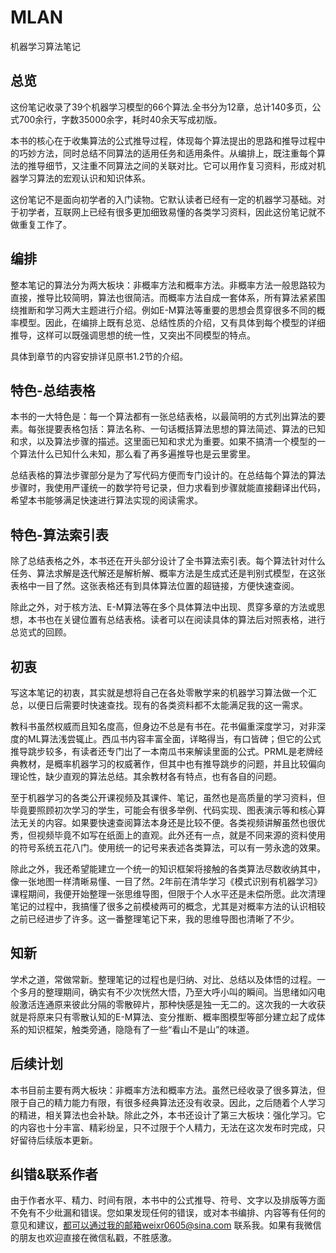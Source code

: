 # MLAN
机器学习算法笔记

## 总览

这份笔记收录了39个机器学习模型的66个算法.全书分为12章，总计140多页，公式700余行，字数35000余字，耗时40余天写成初版。

本书的核心在于收集算法的公式推导过程，体现每个算法提出的思路和推导过程中的巧妙方法，同时总结不同算法的适用任务和适用条件。从编排上，既注重每个算法的推导细节，又注重不同算法之间的关联对比。它可以用作复习资料，形成对机器学习算法的宏观认识和知识体系。

这份笔记不是面向初学者的入门读物。它默认读者已经有一定的机器学习基础。对于初学者，互联网上已经有很多更加细致易懂的各类学习资料，因此这份笔记就不做重复工作了。


## 编排

整本笔记的算法分为两大板块：非概率方法和概率方法。非概率方法一般思路较为直接，推导比较简明，算法也很简洁。而概率方法自成一套体系，所有算法紧紧围绕推断和学习两大主题进行介绍。例如E-M算法等重要的思想会贯穿很多不同的概率模型。因此，在编排上既有总览、总结性质的介绍，又有具体到每个模型的详细推导，这样可以既强调思想的统一性，又突出不同模型的特点。

具体到章节的内容安排详见原书1.2节的介绍。

## 特色-总结表格

本书的一大特色是：每一个算法都有一张总结表格，以最简明的方式列出算法的要素。每张提要表格包括：算法名称、一句话概括算法思想的算法简述、算法的已知和求，以及算法步骤的描述。这里面已知和求尤为重要。如果不搞清一个模型的一个算法什么已知什么未知，那么看了再多遍推导也是云里雾里。

总结表格的算法步骤部分是为了写代码方便而专门设计的。在总结每个算法的算法步骤时，我使用严谨统一的数学符号记录，但力求看到步骤就能直接翻译出代码，希望本书能够满足快速进行算法实现的阅读需求。

## 特色-算法索引表

除了总结表格之外，本书还在开头部分设计了全书算法索引表。每个算法针对什么任务、算法求解是迭代解还是解析解、概率方法是生成式还是判别式模型，在这张表格中一目了然。这张表格还有到具体算法位置的超链接，方便快速查阅。

除此之外，对于核方法、E-M算法等在多个具体算法中出现、贯穿多章的方法或思想，本书也在关键位置有总结表格。读者可以在阅读具体的算法后对照表格，进行总览式的回顾。

## 初衷

写这本笔记的初衷，其实就是想将自己在各处零散学来的机器学习算法做一个汇总，以便日后需要时快速查找。现有的各类资料都不太能满足我的这一需求。

教科书虽然权威而且知名度高，但身边不总是有书在。花书偏重深度学习，对非深度的ML算法浅尝辄止。西瓜书内容丰富全面，详略得当，有口皆碑；但它的公式推导跳步较多，有读者还专门出了一本南瓜书来解读里面的公式。PRML是老牌经典教材，是概率机器学习的权威著作，但其中也有推导跳步的问题，并且比较偏向理论性，缺少直观的算法总结。其余教材各有特点，也有各自的问题。

至于机器学习的各类公开课视频及其课件、笔记，虽然也是高质量的学习资料，但毕竟要照顾初次学习的学生，可能会有很多举例、代码实现、图表演示等和核心算法无关的内容。如果要快速查阅算法本身还是比较不便。各类视频讲解虽然也很优秀，但视频毕竟不如写在纸面上的直观。此外还有一点，就是不同来源的资料使用的符号系统五花八门。使用统一的记号来表述各类算法，可以有一劳永逸的效果。

除此之外，我还希望能建立一个统一的知识框架将接触的各类算法尽数收纳其中，像一张地图一样清晰易懂、一目了然。2年前在清华学习《模式识别有机器学习》课程期间，我便开始整理一张思维导图，但限于个人水平还是未偿所愿。此次清理笔记的过程中，我搞懂了很多之前模棱两可的概念，尤其是对概率方法的认识相较之前已经进步了许多。这一番整理笔记下来，我的思维导图也清晰了不少。


## 知新

学术之道，常做常新。整理笔记的过程也是归纳、对比、总结以及体悟的过程。一个多月的整理期间，确实有不少次恍然大悟，乃至大呼小叫的瞬间。当思绪如闪电般激活连通原来彼此分隔的零散碎片，那种快感是独一无二的。这次我的一大收获就是将原来只有零散认知的E-M算法、变分推断、概率图模型等部分建立起了成体系的知识框架，触类旁通，隐隐有了一些“看山不是山”的味道。

## 后续计划

本书目前主要有两大板块：非概率方法和概率方法。虽然已经收录了很多算法，但限于自己的精力能力有限，有很多经典算法还没有收录。因此，之后随着个人学习的精进，相关算法也会补缺。除此之外，本书还设计了第三大板块：强化学习。它的内容也十分丰富、精彩纷呈，只不过限于个人精力，无法在这次发布时完成，只好留待后续版本更新。

## 纠错&联系作者

由于作者水平、精力、时间有限，本书中的公式推导、符号、文字以及排版等方面不免有不少纰漏和错误。您如果发现任何的错误，或对本书编排、内容等有任何的意见和建议，都可以通过我的邮箱weixr0605@sina.com 联系我。如果有我微信的朋友也欢迎直接在微信私戳，不胜感激。
